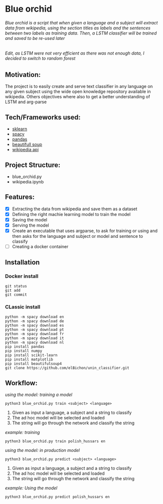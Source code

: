 # Blue orchid
###### Blue orchid is a script that when given a language and a subject will extract data from wikipedia, using the section titles as labels and the sentences between two labels as training data. Then, a LSTM classifier will be trained and saved to be re-used later
###### Edit, as LSTM were not very efficient as there was not enough data, I decided to switch to random forest

## Motivation: 
The project is to easily create and serve text classifier in any language on any given subject using the wide open knowledge repository available in wikipedia. Others objectives where also to get a better understanding of LSTM and arg-parse

## Tech/Frameworks used:
- [sklearn](https://keras.io/)
- [spacy](https://scikit-learn.org/stable/)
- [pandas](https://pandas.pydata.org/)
- [beautifull soup](https://www.crummy.com/software/BeautifulSoup/)
- [wikipedia api](https://pypi.org/project/Wikipedia-API/)

## Project Structure:
- blue_orchid.py
- wikipedia.ipynb

## Features:
- [x] Extracting the data from wikipedia and save them as a dataset
- [x] Defining the right machie learning model to train the model
- [x] Saving the model
- [x] Serving the model
- [x] Create an executable that uses argparse, to ask for training or using and then asks for the language and subject or model and sentence to classify
- [ ] Creating a docker container

## Installation
### Docker install
```
git status
git add
git commit
```
### CLassic install

```
python -m spacy download en
python -m spacy download de
python -m spacy download es
python -m spacy download pt
python -m spacy download fr
python -m spacy download it
python -m spacy download nl
pip install pandas
pip install numpy
pip install scikit-learn
pip install matplotlib
pip install beautifulsoup4
git clone https://github.com/elBichon/unin_classifier.git
```

## Workflow:

*using the model: training a model*
```
python3 blue_orchid.py train <subject> <language>
```
1. Given as input a language, a subject and a string to classify
2. The ad hoc model will be selected and loaded
3. The string will go through the network and classify the string 

*example: training*
```
python3 blue_orchid.py train polish_hussars en
```
*using the model: in production model*
```
python3 blue_orchid.py predict <subject> <language>
```
1. Given as input a language, a subject and a string to classify
2. The ad hoc model will be selected and loaded
3. The string will go through the network and classify the string 

*example: Using the model*
```
python3 blue_orchid.py predict polish_hussars en
```

